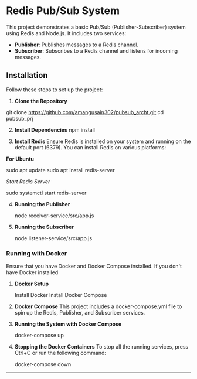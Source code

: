 # Redis Pub/Sub System

This project demonstrates a basic Pub/Sub (Publisher-Subscriber) system using Redis and Node.js. It includes two services:

- **Publisher**: Publishes messages to a Redis channel.
- **Subscriber**: Subscribes to a Redis channel and listens for incoming messages.

## Installation

Follow these steps to set up the project:

 1. **Clone the Repository**

git clone https://github.com/amangusain302/pubsub_archt.git
cd pubsub_prj

 2. **Install Dependencies**
npm install

 3. **Install Redis**
 Ensure Redis is installed on your system and running on the default port (6379). You can install Redis on various platforms:

 **For Ubuntu**

 sudo apt update
 sudo apt install redis-server

 *Start Redis Server*

 sudo systemctl start redis-server


 4. **Running the Publisher**
    
    node receiver-service/src/app.js

 5. **Running the Subscriber**  
    
    node listener-service/src/app.js


### **Running with Docker**

Ensure that you have Docker and Docker Compose installed. If you don't have Docker installed

1. **Docker Setup**
    
    Install Docker
    Install Docker Compose

2. **Docker Compose**
    This project includes a docker-compose.yml file to spin up the Redis, Publisher, and Subscriber services.

3. **Running the System with Docker Compose**

    docker-compose up

4. **Stopping the Docker Containers**
    To stop all the running services, press Ctrl+C or run the following command:

    docker-compose down
---
